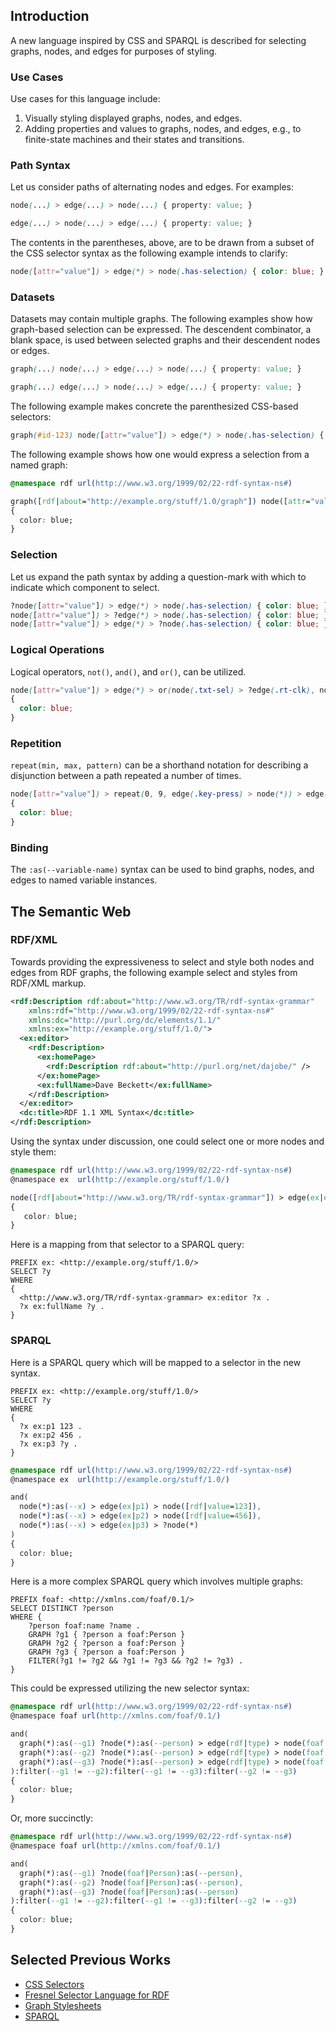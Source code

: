 ## Introduction

A new language inspired by CSS and SPARQL is described for selecting graphs, nodes, and edges for purposes of styling.

### Use Cases

Use cases for this language include:

1. Visually styling displayed graphs, nodes, and edges.
2. Adding properties and values to graphs, nodes, and edges, e.g., to finite-state machines and their states and transitions.

### Path Syntax

Let us consider paths of alternating nodes and edges. For examples:

```css
node(...) > edge(...) > node(...) { property: value; }
```
```css
edge(...) > node(...) > edge(...) { property: value; }
```

The contents in the parentheses, above, are to be drawn from a subset of the CSS selector syntax as the following example intends to clarify:
```css
node([attr="value"]) > edge(*) > node(.has-selection) { color: blue; }
```

### Datasets

Datasets may contain multiple graphs. The following examples show how graph-based selection can be expressed. The descendent combinator, a blank space, is used between selected graphs and their descendent nodes or edges.

```css
graph(...) node(...) > edge(...) > node(...) { property: value; }
```
```css
graph(...) edge(...) > node(...) > edge(...) { property: value; }
```

The following example makes concrete the parenthesized CSS-based selectors:

```css
graph(#id-123) node([attr="value"]) > edge(*) > node(.has-selection) { color: blue; }
```

The following example shows how one would express a selection from a named graph:

```css
@namespace rdf url(http://www.w3.org/1999/02/22-rdf-syntax-ns#)

graph([rdf|about="http://example.org/stuff/1.0/graph"]) node([attr="value"]) > edge(*) > node(.has-selection)
{
  color: blue;
}
```

### Selection

Let us expand the path syntax by adding a question-mark with which to indicate which component to select.

```css
?node([attr="value"]) > edge(*) > node(.has-selection) { color: blue; }
node([attr="value"]) > ?edge(*) > node(.has-selection) { color: blue; }
node([attr="value"]) > edge(*) > ?node(.has-selection) { color: blue; }
```

### Logical Operations

Logical operators, `not()`, `and()`, and `or()`, can be utilized.

```css
node([attr="value"]) > edge(*) > or(node(.txt-sel) > ?edge(.rt-clk), node(.img-sel) > ?edge(.rt-clk)) > node(.context-menu)
{
  color: blue;
}
```

### Repetition

`repeat(min, max, pattern)` can be a shorthand notation for describing a disjunction between a path repeated a number of times.

```css
node([attr="value"]) > repeat(0, 9, edge(.key-press) > node(*)) > edge(.key-press) > ?node(*)
{
  color: blue;
}
```

### Binding

The `:as(--variable-name)` syntax can be used to bind graphs, nodes, and edges to named variable instances.

## The Semantic Web

### RDF/XML

Towards providing the expressiveness to select and style both nodes and edges from RDF graphs, the following example select and styles from RDF/XML markup.

```rdf
<rdf:Description rdf:about="http://www.w3.org/TR/rdf-syntax-grammar"
    xmlns:rdf="http://www.w3.org/1999/02/22-rdf-syntax-ns#"
    xmlns:dc="http://purl.org/dc/elements/1.1/"
    xmlns:ex="http://example.org/stuff/1.0/">
  <ex:editor>
    <rdf:Description>
      <ex:homePage>
        <rdf:Description rdf:about="http://purl.org/net/dajobe/" />
      </ex:homePage>
      <ex:fullName>Dave Beckett</ex:fullName>
    </rdf:Description>
  </ex:editor>
  <dc:title>RDF 1.1 XML Syntax</dc:title>
</rdf:Description>
```

Using the syntax under discussion, one could select one or more nodes and style them:

```css
@namespace rdf url(http://www.w3.org/1999/02/22-rdf-syntax-ns#)
@namespace ex  url(http://example.org/stuff/1.0/)

node([rdf|about="http://www.w3.org/TR/rdf-syntax-grammar"]) > edge(ex|editor) > node(*) > edge(ex|fullName) > ?node(*)
{
   color: blue;
}
```

Here is a mapping from that selector to a SPARQL query:

```sparql
PREFIX ex: <http://example.org/stuff/1.0/>
SELECT ?y
WHERE
{
  <http://www.w3.org/TR/rdf-syntax-grammar> ex:editor ?x .
  ?x ex:fullName ?y .
}
```

### SPARQL

Here is a SPARQL query which will be mapped to a selector in the new syntax.

```sparql
PREFIX ex: <http://example.org/stuff/1.0/>
SELECT ?y
WHERE
{
  ?x ex:p1 123 .
  ?x ex:p2 456 .
  ?x ex:p3 ?y .
}
```

```css
@namespace rdf url(http://www.w3.org/1999/02/22-rdf-syntax-ns#)
@namespace ex  url(http://example.org/stuff/1.0/)

and(
  node(*):as(--x) > edge(ex|p1) > node([rdf|value=123]),
  node(*):as(--x) > edge(ex|p2) > node([rdf|value=456]),
  node(*):as(--x) > edge(ex|p3) > ?node(*)
)
{
  color: blue;
}
```

Here is a more complex SPARQL query which involves multiple graphs:

```sparql
PREFIX foaf: <http://xmlns.com/foaf/0.1/>
SELECT DISTINCT ?person
WHERE {
    ?person foaf:name ?name .
    GRAPH ?g1 { ?person a foaf:Person }
    GRAPH ?g2 { ?person a foaf:Person }
    GRAPH ?g3 { ?person a foaf:Person }
    FILTER(?g1 != ?g2 && ?g1 != ?g3 && ?g2 != ?g3) .
}  
```

This could be expressed utilizing the new selector syntax:

```css
@namespace rdf url(http://www.w3.org/1999/02/22-rdf-syntax-ns#)
@namespace foaf url(http://xmlns.com/foaf/0.1/)

and(
  graph(*):as(--g1) ?node(*):as(--person) > edge(rdf|type) > node(foaf|Person),
  graph(*):as(--g2) ?node(*):as(--person) > edge(rdf|type) > node(foaf|Person),
  graph(*):as(--g3) ?node(*):as(--person) > edge(rdf|type) > node(foaf|Person)
):filter(--g1 != --g2):filter(--g1 != --g3):filter(--g2 != --g3)
{
  color: blue;
}
```

Or, more succinctly:

```css
@namespace rdf url(http://www.w3.org/1999/02/22-rdf-syntax-ns#)
@namespace foaf url(http://xmlns.com/foaf/0.1/)

and(
  graph(*):as(--g1) ?node(foaf|Person):as(--person),
  graph(*):as(--g2) ?node(foaf|Person):as(--person),
  graph(*):as(--g3) ?node(foaf|Person):as(--person)
):filter(--g1 != --g2):filter(--g1 != --g3):filter(--g2 != --g3)
{
  color: blue;
}
```

## Selected Previous Works
* [CSS Selectors](https://www.w3.org/TR/selectors-4/)
* [Fresnel Selector Language for RDF](https://www.w3.org/2005/04/fresnel-info/fsl/)
* [Graph Stylesheets](https://www.w3.org/2001/11/IsaViz/gss/gssmanual.html)
* [SPARQL](https://www.w3.org/TR/sparql12-query/)
